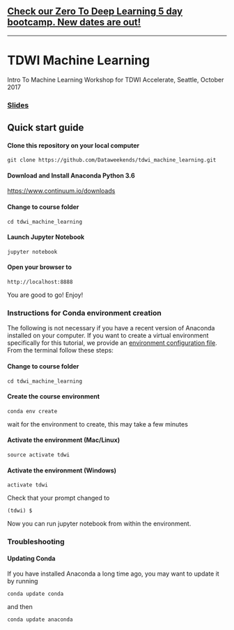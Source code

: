 ## [Check our Zero To Deep Learning 5 day bootcamp. New dates are out!](https://www.zerotodeeplearning.com/?utm_source=github.com&utm_medium=affiliate&utm_campaign=https%3A%2F%2Fgithub.com%2FDataweekends%2Ftdwi_machine_learning&utm_content=README.md)

----

# TDWI Machine Learning
Intro To Machine Learning Workshop for TDWI Accelerate, Seattle, October 2017

### [Slides](https://www.slideshare.net/FrancescoMosconi/machine-learning-techniques-best-practices-and-practical-application)

## Quick start guide

#### Clone this repository on your local computer

```
git clone https://github.com/Dataweekends/tdwi_machine_learning.git
```

#### Download and Install Anaconda Python 3.6

https://www.continuum.io/downloads

#### Change to course folder

```
cd tdwi_machine_learning
```

#### Launch Jupyter Notebook

```
jupyter notebook
```

#### Open your browser to

```
http://localhost:8888
```

You are good to go! Enjoy!



### Instructions for Conda environment creation

The following is not necessary if you have a recent version of Anaconda installed on your computer. If you want to create a virtual environment specifically for this tutorial, we provide an [environment configuration file](environment.yml). From the terminal follow these steps:

#### Change to course folder

```
cd tdwi_machine_learning
```

#### Create the course environment

```
conda env create
```

wait for the environment to create, this may take a few minutes

#### Activate the environment (Mac/Linux)
```
source activate tdwi
```

#### Activate the environment (Windows)
```
activate tdwi
```

Check that your prompt changed to

```
(tdwi) $
```

Now you can run jupyter notebook from within the environment.



### Troubleshooting

#### Updating Conda

If you have installed Anaconda a long time ago, you may want to update it by running

```
conda update conda
```

and then

```
conda update anaconda
```
